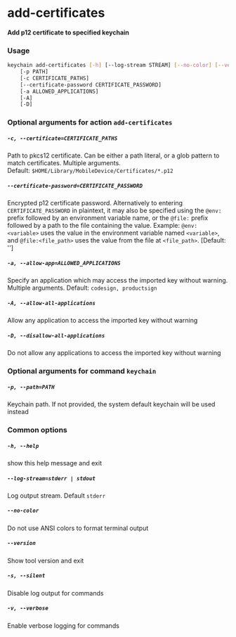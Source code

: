 
add-certificates
================


**Add p12 certificate to specified keychain**
### Usage
```bash
keychain add-certificates [-h] [--log-stream STREAM] [--no-color] [--version] [-s] [-v]
    [-p PATH]
    [-c CERTIFICATE_PATHS]
    [--certificate-password CERTIFICATE_PASSWORD]
    [-a ALLOWED_APPLICATIONS]
    [-A]
    [-D]
```
### Optional arguments for action `add-certificates`

##### `-c, --certificate=CERTIFICATE_PATHS`


Path to pkcs12 certificate. Can be either a path literal, or a glob pattern to match certificates. Multiple arguments. Default:&nbsp;`$HOME/Library/MobileDevice/Certificates/*.p12`
##### `--certificate-password=CERTIFICATE_PASSWORD`


Encrypted p12 certificate password. Alternatively to entering `CERTIFICATE_PASSWORD` in plaintext, it may also be specified using the `@env:` prefix followed by an environment variable name, or the `@file:` prefix followed by a path to the file containing the value. Example: `@env:<variable>` uses the value in the environment variable named `<variable>`, and `@file:<file_path>` uses the value from the file at `<file_path>`. [Default: '']
##### `-a, --allow-app=ALLOWED_APPLICATIONS`


Specify an application which may access the imported key without warning. Multiple arguments. Default:&nbsp;`codesign, productsign`
##### `-A, --allow-all-applications`


Allow any application to access the imported key without warning
##### `-D, --disallow-all-applications`


Do not allow any applications to access the imported key without warning
### Optional arguments for command `keychain`

##### `-p, --path=PATH`


Keychain path. If not provided, the system default keychain will be used instead
### Common options

##### `-h, --help`


show this help message and exit
##### `--log-stream=stderr | stdout`


Log output stream. Default `stderr`
##### `--no-color`


Do not use ANSI colors to format terminal output
##### `--version`


Show tool version and exit
##### `-s, --silent`


Disable log output for commands
##### `-v, --verbose`


Enable verbose logging for commands